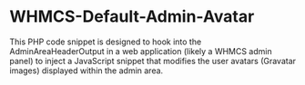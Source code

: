 # WHMCS-Default-Admin-Avatar
This PHP code snippet is designed to hook into the AdminAreaHeaderOutput in a web application (likely a WHMCS admin panel) to inject a JavaScript snippet that modifies the user avatars (Gravatar images) displayed within the admin area.
